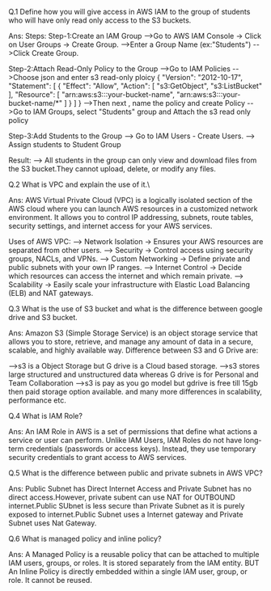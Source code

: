 Q.1 Define how you will give access in AWS IAM to the group of students who will have only read only access to the S3 buckets.

Ans:
Steps: 
 Step-1:Create an IAM Group
 -->Go to AWS IAM Console → Click on User Groups → Create Group.
 -->Enter a Group Name (ex:"Students")
 -->Click Create Group.

 Step-2:Attach Read-Only Policy to the Group
 -->Go to IAM Policies 
 -->Choose json and enter s3 read-only ploicy
     {
    "Version": "2012-10-17",
    "Statement": [
        {
            "Effect": "Allow",
            "Action": [
                "s3:GetObject",
                "s3:ListBucket"
            ],
            "Resource": [
                "arn:aws:s3:::your-bucket-name",
                "arn:aws:s3:::your-bucket-name/*"
            ]
        }
    ]
}
-->Then next , name the policy and create Policy
-->Go to IAM Groups, select "Students" group and Attach the s3 read only policy

 Step-3:Add Students to the Group
 --> Go to IAM Users - Create Users.
 --> Assign students to Student Group

Result:
 --> All students in the group can only view and download files from the S3 bucket.They cannot upload, delete, or modify any files.


Q.2 What is VPC and explain the use of it.\

Ans: AWS Virtual Private Cloud (VPC) is a logically isolated section of the AWS cloud where you can launch AWS resources in a customized network environment. It allows you to control IP addressing, subnets, route tables, security settings, and internet access for your AWS services.

Uses of  AWS VPC: 
--> Network Isolation → Ensures your AWS resources are separated from other users.
--> Security → Control access using security groups, NACLs, and VPNs.
--> Custom Networking → Define private and public subnets with your own IP ranges.
--> Internet Control → Decide which resources can access the internet and which remain private.
--> Scalability → Easily scale your infrastructure with Elastic Load Balancing (ELB) and NAT gateways.

Q.3 What is the use of S3 bucket and what is the difference between google drive and S3 bucket.

Ans: Amazon S3 (Simple Storage Service) is an object storage service that allows you to store, retrieve, and manage any amount of data in a secure, scalable, and highly available way.
Difference between S3 and G Drive are: 

-->s3 is a Object Storage but G drive is a Cloud based storage.
-->s3 stores large structured and unstructured data whereas G drive is for Personal and Team Collaboration
-->s3 is pay as you go model but gdrive is free till 15gb then paid storage option available.
and many more differences in scalability, performance etc.

Q.4 What is IAM Role?

Ans: An IAM Role in AWS is a set of permissions that define what actions a service or user can perform. Unlike IAM Users, IAM Roles do not have long-term credentials (passwords or access keys). Instead, they use temporary security credentials to grant access to AWS services.

Q.5 What is the difference between public and private subnets in AWS VPC?

Ans: Public Subnet has Direct Internet Access and Private Subnet has no direct access.However, private subent can use NAT for OUTBOUND internet.Public SUbnet is less secure than Private Subnet as it is purely exposed to internet.Public Subnet uses a Internet gateway and Private Subnet uses Nat Gateway.

Q.6 What is managed policy and inline policy?

Ans: A Managed Policy is a reusable policy that can be attached to multiple IAM users, groups, or roles. It is stored separately from the IAM entity. BUT An Inline Policy is directly embedded within a single IAM user, group, or role. It cannot be reused.